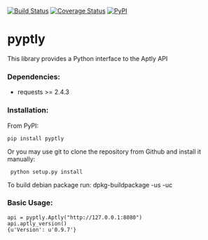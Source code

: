 [![Build Status](https://travis-ci.org/repelista/pyptly.svg?branch=master)](https://travis-ci.org/repelista/pyptly)
[![Coverage Status](https://coveralls.io/repos/github/repelista/pyptly/badge.svg?branch=master)](https://coveralls.io/github/repelista/pyptly?branch=master)
[![PyPI](https://img.shields.io/pypi/v/pyptly.svg)](https://pypi.python.org/pypi/pyptly)

# pyptly
This library provides a Python interface to the Aptly API

### Dependencies:
- requests >= 2.4.3

### Installation:
From PyPI:

    pip install pyptly

Or you may use git to clone the repository from
Github and install it manually:

     python setup.py install

To build debian package run:
     dpkg-buildpackage -us -uc

### Basic Usage:

    api = pyptly.Aptly("http://127.0.0.1:8080")
    api.aptly_version()
    {u'Version': u'0.9.7'}
